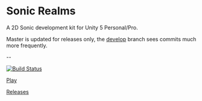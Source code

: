 # Sonic Realms
A 2D Sonic development kit for Unity 5 Personal/Pro.

Master is updated for releases only, the [develop](https://github.com/mdechatech/Sonic-Realms/tree/develop) branch sees commits much more frequently.

--

[![Build Status](https://travis-ci.org/humbertodiasSonic-Realms.svg?branch=master)](
https://travis-ci.org/humbertodias/Sonic-Realms)

[Play](http://humbertodias.github.io/Sonic-Realms)

[Releases](https://github.com/humbertodias/Sonic-Realms/releases)